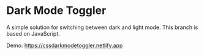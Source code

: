 # Dark Mode Toggler

A simple solution for switching between dark and light mode. This branch is based on JavaScript.

Demo: https://cssdarkmodetoggler.netlify.app

